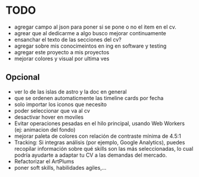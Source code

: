 # TODO

- agregar campo al json para poner si se pone o no el item en el cv.
- agrear que al dedicarme a algo busco mejorar continuamente
- ensanchar el texto de las secciones del cv?
- agregar sobre mis conocimeintos en ing en software y testing
- agregar este proyecto a mis proyectos
- mejorar colores y visual por ultima ves

## Opcional

- ver lo de las islas de astro y la doc en general
- que se ordenen automaticmente las timeline cards por fecha
- solo importar los iconos que necesito
- poder seleccionar que va al cv
- desactivar hover en moviles
- Evitar operaciones pesadas en el hilo principal, usando Web Workers (ej: animacion del fondo)
- mejorar paleta de colores con relación de contraste mínima de 4.5:1
- Tracking: Si integras análisis (por ejemplo, Google Analytics), puedes recopilar información sobre qué skills son las más seleccionadas, lo cual podría ayudarte a adaptar tu CV a las demandas del mercado.
- Refactorizar el ArtPlums
- poner soft skills, habilidades agiles,...
